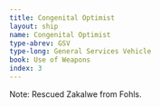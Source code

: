 ```yaml
---
title: Congenital Optimist
layout: ship
name: Congenital Optimist
type-abrev: GSV
type-long: General Services Vehicle
book: Use of Weapons
index: 3
---
```


<span class="note">Note:</span> Rescued Zakalwe from Fohls.